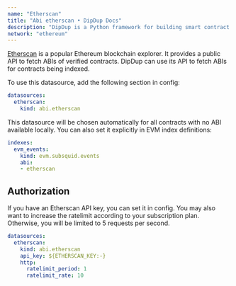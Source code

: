 ```yaml
---
name: "Etherscan"
title: "Abi etherscan • DipDup Docs"
description: "DipDup is a Python framework for building smart contract indexers. It helps developers focus on business logic instead of writing a boilerplate to store and serve data."
network: "ethereum"
---
```


[Etherscan](https://etherscan.io/) is a popular Ethereum blockchain explorer. It provides a public API to fetch ABIs of verified contracts. DipDup can use its API to fetch ABIs for contracts being indexed.

To use this datasource, add the following section in config:

```yaml [dipdup.yaml]
datasources:
  etherscan:
    kind: abi.etherscan
```

This datasource will be chosen automatically for all contracts with no ABI available locally. You can also set it explicitly in EVM index definitions:

```yaml [dipdup.yaml]
indexes:
  evm_events:
    kind: evm.subsquid.events
    abi:
    - etherscan
```

## Authorization

If you have an Etherscan API key, you can set it in config. You may also want to increase the ratelimit according to your subscription plan. Otherwise, you will be limited to 5 requests per second.

```yaml [dipdup.yaml]
datasources:
  etherscan:
    kind: abi.etherscan
    api_key: ${ETHERSCAN_KEY:-}
    http:
      ratelimit_period: 1
      ratelimit_rate: 10
```
